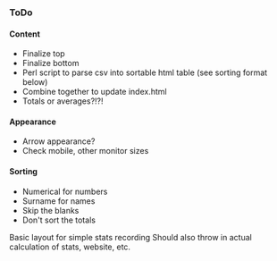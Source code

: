 ### ToDo
#### Content
- Finalize top
- Finalize bottom
- Perl script to parse csv into sortable html table (see sorting format below)
- Combine together to update index.html
- Totals or averages?!?!
#### Appearance
- Arrow appearance?
- Check mobile, other monitor sizes
#### Sorting
- Numerical for numbers
- Surname for names
- Skip the blanks
- Don't sort the totals

Basic layout for simple stats recording
Should also throw in actual calculation of stats, website, etc.

<!-- Needed: AB, R, H, 2B, 3B, HR, RBI, BB, K -->


<!-- | Player | AB | R | H | 2B | 3B | HR | RBI | BB | K -->
<!-- | :----: | :---: | :---: | :---: | :---: | :---: | :---: | :---: | :---: | :---: -->
<!-- | ______ | _____ | _____ | _____ | _____ | _____ | _____ | _____ | _____ | _____ | -->
<!-- | ______ | _____ | _____ | _____ | _____ | _____ | _____ | _____ | _____ | _____ | -->
<!-- | ______ | _____ | _____ | _____ | _____ | _____ | _____ | _____ | _____ | _____ | -->
<!-- | ______ | _____ | _____ | _____ | _____ | _____ | _____ | _____ | _____ | _____ | -->
<!-- | ______ | _____ | _____ | _____ | _____ | _____ | _____ | _____ | _____ | _____ | -->
<!-- | ______ | _____ | _____ | _____ | _____ | _____ | _____ | _____ | _____ | _____ | -->
<!-- | ______ | _____ | _____ | _____ | _____ | _____ | _____ | _____ | _____ | _____ | -->
<!-- | ______ | _____ | _____ | _____ | _____ | _____ | _____ | _____ | _____ | _____ | -->
<!-- | ______ | _____ | _____ | _____ | _____ | _____ | _____ | _____ | _____ | _____ | -->
<!-- | ______ | _____ | _____ | _____ | _____ | _____ | _____ | _____ | _____ | _____ | -->
<!-- | ______ | _____ | _____ | _____ | _____ | _____ | _____ | _____ | _____ | _____ | -->
<!-- | ______ | _____ | _____ | _____ | _____ | _____ | _____ | _____ | _____ | _____ | -->
<!-- | ______ | _____ | _____ | _____ | _____ | _____ | _____ | _____ | _____ | _____ | -->
<!-- | ______ | _____ | _____ | _____ | _____ | _____ | _____ | _____ | _____ | _____ | -->
<!-- | ______ | _____ | _____ | _____ | _____ | _____ | _____ | _____ | _____ | _____ | -->
